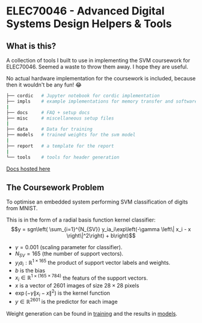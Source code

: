 # ELEC70046 - Advanced Digital Systems Design Helpers & Tools
## What is this?
A collection of tools I built to use in implementing the SVM coursework for 
ELEC70046. Seemed a waste to throw them away. I hope they are useful.

No actual hardware implementation for the coursework is included, because then it 
wouldn't be any fun! 😂

```bash
├── cordic   # Jupyter notebook for cordic implementation
├── impls    # example implementations for memory transfer and software SVM
|
├── docs     # FAQ + setup docs
├── misc     # miscellaneous setup files
|
├── data     # Data for training
├── models   # trained weights for the svm model
|
├── report   # a template for the report
|
└── tools    # tools for header generation
```

[Docs hosted here](https://oliverkillane.github.io/ADSD/)

## The Coursework Problem
To optimise an embedded system performing SVM classification of digits from MNIST.

This is in the form of a radial basis function kernel classifier:
$$y = sgn\left( \sum_{i=1}^{N_{SV}} y_ia_i\exp\left(-\gamma \left\| x_i - x \right\|^2\right) + b\right)$$
- $\gamma = 0.001$ (scaling parameter for classifier).
- $N_{SV} = 165$ (the number of support vectors).
- $y_ia_i : \mathbb{R}^{1 \times 165}$ the product of support vector labels and weights.
- $b$ is the bias
- $x_i \in \mathbb{R}^{1 \times (165 \times 784)}$ the featurs of the support vectors.
- $x$ is a vector of $2601$ images of size $28 \times 28$ pixels
- $\exp\left(-\gamma \left\| x_i - x \right\|^2\right)$ is the kernel function
- $y \in \mathbb{R}^{2601}$ is the predictor for each image

Weight generation can be found in [training](./training/) and the results in [models](./models).

